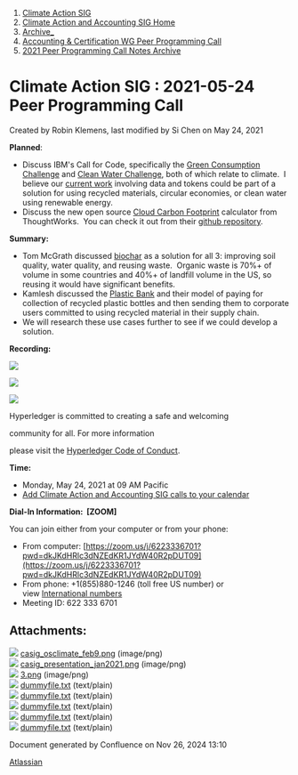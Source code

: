 1. [Climate Action SIG](index.html)
2. [Climate Action and Accounting SIG Home](Climate-Action-and-Accounting-SIG-Home_19005445.html)
3. [Archive\_](Archive__19006062.html)
4. [Accounting &amp; Certification WG Peer Programming Call](19006574.html)
5. [2021 Peer Programming Call Notes Archive](2021-Peer-Programming-Call-Notes-Archive_19006679.html)

# Climate Action SIG : 2021-05-24 Peer Programming Call

Created by Robin Klemens, last modified by Si Chen on May 24, 2021

**Planned**:

- Discuss IBM's Call for Code, specifically the [Green Consumption Challenge](https://developer.ibm.com/callforcode/get-started/climate-change/green-consumption/) and [Clean Water Challenge](https://developer.ibm.com/callforcode/get-started/climate-change/clean-water/), both of which relate to climate.  I believe our [current work](Operating-System-for-Climate-Action_19005889.html) involving data and tokens could be part of a solution for using recycled materials, circular economies, or clean water using renewable energy.
- Discuss the new open source [Cloud Carbon Footprint](https://www.cloudcarbonfootprint.org/) calculator from ThoughtWorks.  You can check it out from their [github repository](https://github.com/cloud-carbon-footprint/cloud-carbon-footprint).

**Summary:**

- Tom McGrath discussed [biochar](https://www.european-biochar.org/biochar/media/doc/ebc-guidelines.pdf) as a solution for all 3: improving soil quality, water quality, and reusing waste.  Organic waste is 70%+ of volume in some countries and 40%+ of landfill volume in the US, so reusing it would have significant benefits.
- Kamlesh discussed the [Plastic Bank](https://plasticbank.com/) and their model of paying for collection of recycled plastic bottles and then sending them to corporate users committed to using recycled material in their supply chain.
- We will research these use cases further to see if we could develop a solution.

**Recording:**

**![](plugins/servlet/confluence/placeholder/unknown-attachment)**

![](https://wiki.hyperledger.org/download/attachments/29034696/Antitrustnotice.png?version=1&modificationDate=1581695654000&api=v2)

![](https://wiki.hyperledger.org/download/attachments/2392771/welcome.png?version=2&modificationDate=1572450107000&api=v2)

Hyperledger is committed to creating a safe and welcoming

community for all. For more information

please visit the [Hyperledger Code of Conduct](https://lf-hyperledger.atlassian.net/wiki/spaces/HYP/pages/19595281/Hyperledger+Code+of+Conduct).

**Time:**

- Monday, May 24, 2021 at 09 AM Pacific
- [Add Climate Action and Accounting SIG calls to your calendar](https://lists.hyperledger.org/g/climate-sig/ics/invite.ics?repeatid=31581)

**Dial-In Information:  \[ZOOM]**

You can join either from your computer or from your phone:

- From computer: [https://zoom.us/j/6223336701?pwd=dkJKdHRlc3dNZEdKR1JYdW40R2pDUT09](https://zoom.us/j/6223336701?pwd=dkJKdHRlc3dNZEdKR1JYdW40R2pDUT09)
- From phone: +1(855)880-1246 (toll free US number) or view [International numbers](https://zoom.us/u/bAaJoyznp)
- Meeting ID: 622 333 6701

## Attachments:

![](images/icons/bullet_blue.gif) [casig\_osclimate\_feb9.png](attachments/19007548/19007549.png) (image/png)  
![](images/icons/bullet_blue.gif) [casig\_presentation\_jan2021.png](attachments/19007548/19007550.png) (image/png)  
![](images/icons/bullet_blue.gif) [3.png](attachments/19007548/19007555.png) (image/png)  
![](images/icons/bullet_blue.gif) [dummyfile.txt](attachments/19007548/19007551.txt) (text/plain)  
![](images/icons/bullet_blue.gif) [dummyfile.txt](attachments/19007548/19007552.txt) (text/plain)  
![](images/icons/bullet_blue.gif) [dummyfile.txt](attachments/19007548/19007553.txt) (text/plain)  
![](images/icons/bullet_blue.gif) [dummyfile.txt](attachments/19007548/19007554.txt) (text/plain)  
![](images/icons/bullet_blue.gif) [dummyfile.txt](attachments/19007548/19007556.txt) (text/plain)

Document generated by Confluence on Nov 26, 2024 13:10

[Atlassian](http://www.atlassian.com/)

